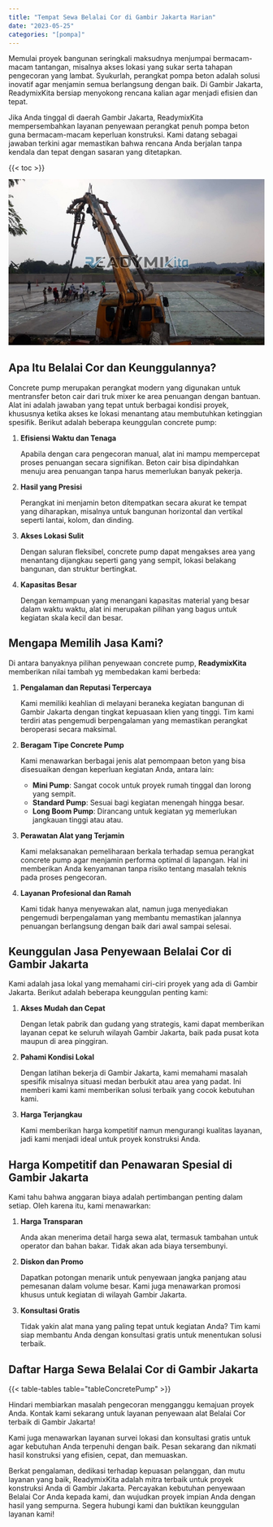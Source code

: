 ```yaml
---
title: "Tempat Sewa Belalai Cor di Gambir Jakarta Harian"
date: "2023-05-25"
categories: "[pompa]"
---
```


Memulai proyek bangunan seringkali maksudnya menjumpai bermacam-macam tantangan, misalnya akses lokasi yang sukar serta tahapan pengecoran yang lambat. Syukurlah, perangkat pompa beton adalah solusi inovatif agar menjamin semua berlangsung dengan baik. Di Gambir Jakarta, ReadymixKita bersiap menyokong rencana kalian agar menjadi efisien dan tepat.

Jika Anda tinggal di daerah Gambir Jakarta, ReadymixKita mempersembahkan layanan penyewaan perangkat penuh pompa beton guna bermacam-macam keperluan konstruksi. Kami datang sebagai jawaban terkini agar memastikan bahwa rencana Anda berjalan tanpa kendala dan tepat dengan sasaran yang ditetapkan.

{{< toc >}}

![Tempat Sewa Belalai Cor di Gambir Jakarta Harian](/images/pompa/sewa-pompa-06.jpg)

## Apa Itu Belalai Cor dan Keunggulannya?

Concrete pump merupakan perangkat modern yang digunakan untuk mentransfer beton cair dari truk mixer ke area penuangan dengan bantuan. Alat ini adalah jawaban yang tepat untuk berbagai kondisi proyek, khususnya ketika akses ke lokasi menantang atau membutuhkan ketinggian spesifik. Berikut adalah beberapa keunggulan concrete pump:

1. **Efisiensi Waktu dan Tenaga**

   Apabila dengan cara pengecoran manual, alat ini mampu mempercepat proses penuangan secara signifikan. Beton cair bisa dipindahkan menuju area penuangan tanpa harus memerlukan banyak pekerja.

2. **Hasil yang Presisi**

   Perangkat ini menjamin beton ditempatkan secara akurat ke tempat yang diharapkan, misalnya untuk bangunan horizontal dan vertikal seperti lantai, kolom, dan dinding.

3. **Akses Lokasi Sulit**

   Dengan saluran fleksibel, concrete pump dapat mengakses area yang menantang dijangkau seperti gang yang sempit, lokasi belakang bangunan, dan struktur bertingkat.

4. **Kapasitas Besar**

   Dengan kemampuan yang menangani kapasitas material yang besar dalam waktu waktu, alat ini merupakan pilihan yang bagus untuk kegiatan skala kecil dan besar.

## Mengapa Memilih Jasa Kami?

Di antara banyaknya pilihan penyewaan concrete pump, **ReadymixKita** memberikan nilai tambah yg membedakan kami berbeda:

1. **Pengalaman dan Reputasi Terpercaya**

   Kami memiliki keahlian di melayani beraneka kegiatan bangunan di Gambir Jakarta dengan tingkat kepuasaan klien yang tinggi. Tim kami terdiri atas pengemudi berpengalaman yang memastikan perangkat beroperasi secara maksimal.

2. **Beragam Tipe Concrete Pump**

   Kami menawarkan berbagai jenis alat pemompaan beton yang bisa disesuaikan dengan keperluan kegiatan Anda, antara lain:
   - **Mini Pump**: Sangat cocok untuk proyek rumah tinggal dan lorong yang sempit.
   - **Standard Pump**: Sesuai bagi kegiatan menengah hingga besar.
   - **Long Boom Pump**: Dirancang untuk kegiatan yg memerlukan jangkauan tinggi atau atau.

3. **Perawatan Alat yang Terjamin**

   Kami melaksanakan pemeliharaan berkala terhadap semua perangkat concrete pump agar menjamin performa optimal di lapangan. Hal ini memberikan Anda kenyamanan tanpa risiko tentang masalah teknis pada proses pengecoran.

4. **Layanan Profesional dan Ramah**

   Kami tidak hanya menyewakan alat, namun juga menyediakan pengemudi berpengalaman yang membantu memastikan jalannya penuangan berlangsung dengan baik dari awal sampai selesai.

## Keunggulan Jasa Penyewaan Belalai Cor di Gambir Jakarta

Kami adalah jasa lokal yang memahami ciri-ciri proyek yang ada di Gambir Jakarta. Berikut adalah beberapa keunggulan penting kami:

1. **Akses Mudah dan Cepat**

   Dengan letak pabrik dan gudang yang strategis, kami dapat memberikan layanan cepat ke seluruh wilayah Gambir Jakarta, baik pada pusat kota maupun di area pinggiran.

2. **Pahami Kondisi Lokal**

   Dengan latihan bekerja di Gambir Jakarta, kami memahami masalah spesifik misalnya situasi medan berbukit atau area yang padat. Ini memberi kami kami memberikan solusi terbaik yang cocok kebutuhan kami.

3. **Harga Terjangkau**

   Kami memberikan harga kompetitif namun mengurangi kualitas layanan, jadi kami menjadi ideal untuk proyek konstruksi Anda.

## Harga Kompetitif dan Penawaran Spesial di Gambir Jakarta

Kami tahu bahwa anggaran biaya adalah pertimbangan penting dalam setiap. Oleh karena itu, kami menawarkan:

1. **Harga Transparan**

   Anda akan menerima detail harga sewa alat, termasuk tambahan untuk operator dan bahan bakar. Tidak akan ada biaya tersembunyi.

2. **Diskon dan Promo**

   Dapatkan potongan menarik untuk penyewaan jangka panjang atau pemesanan dalam volume besar. Kami juga menawarkan promosi khusus untuk kegiatan di wilayah Gambir Jakarta.

3. **Konsultasi Gratis**

   Tidak yakin alat mana yang paling tepat untuk kegiatan Anda? Tim kami siap membantu Anda dengan konsultasi gratis untuk menentukan solusi terbaik.

## Daftar Harga Sewa Belalai Cor di Gambir Jakarta

{{< table-tables table="tableConcretePump" >}}

Hindari membiarkan masalah pengecoran mengganggu kemajuan proyek Anda. Kontak kami sekarang untuk layanan penyewaan alat Belalai Cor terbaik di Gambir Jakarta!

Kami juga menawarkan layanan survei lokasi dan konsultasi gratis untuk agar kebutuhan Anda terpenuhi dengan baik. Pesan sekarang dan nikmati hasil konstruksi yang efisien, cepat, dan memuaskan.

Berkat pengalaman, dedikasi terhadap kepuasan pelanggan, dan mutu layanan yang baik, ReadymixKita adalah mitra terbaik untuk proyek konstruksi Anda di Gambir Jakarta. Percayakan kebutuhan penyewaan Belalai Cor Anda kepada kami, dan wujudkan proyek impian Anda dengan hasil yang sempurna. Segera hubungi kami dan buktikan keunggulan layanan kami!